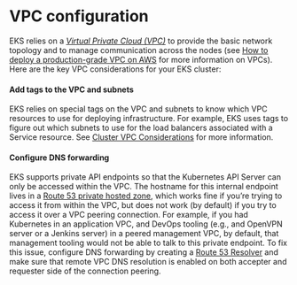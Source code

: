 # VPC configuration

EKS relies on a _[Virtual Private Cloud (VPC)](https://aws.amazon.com/vpc/)_ to provide the basic network topology and
to manage communication across the nodes (see
[How to deploy a production-grade VPC on AWS](/guides/build-it-yourself/vpc/) for more
information on VPCs). Here are the key VPC considerations for your EKS cluster:

<div className="dlist">

#### Add tags to the VPC and subnets

EKS relies on special tags on the VPC and subnets to know which VPC resources to use for deploying
infrastructure. For example, EKS uses tags to figure out which subnets to use for the load balancers associated with a
Service resource. See [Cluster VPC Considerations](https://docs.aws.amazon.com/eks/latest/userguide/network_reqs.html)
for more information.

#### Configure DNS forwarding

EKS supports private API endpoints so that the Kubernetes API Server can only be accessed within the VPC. The
hostname for this internal endpoint lives in a
[Route 53 private hosted zone](https://docs.aws.amazon.com/Route53/latest/DeveloperGuide/hosted-zones-private.html),
which works fine if you’re trying to access it from within the VPC, but does not work (by default) if you try to
access it over a VPC peering connection. For example, if you had Kubernetes in an application VPC, and DevOps tooling
(e.g., and OpenVPN server or a Jenkins server) in a peered management VPC, by default, that management tooling would
not be able to talk to this private endpoint. To fix this issue, configure DNS forwarding by creating a
[Route 53 Resolver](https://docs.aws.amazon.com/Route53/latest/DeveloperGuide/resolver-getting-started.html) and make
sure that remote VPC DNS resolution is enabled on both accepter and requester side of the connection peering.

</div>


<!-- ##DOCS-SOURCER-START
{"sourcePlugin":"local-copier","hash":"13fa4dbe8f473c8e7d1a69075e8b8332"}
##DOCS-SOURCER-END -->
